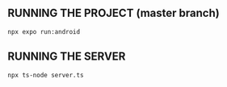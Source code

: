 ## RUNNING THE PROJECT (master branch)
``` npx expo run:android ```

## RUNNING THE SERVER
``` npx ts-node server.ts ```
